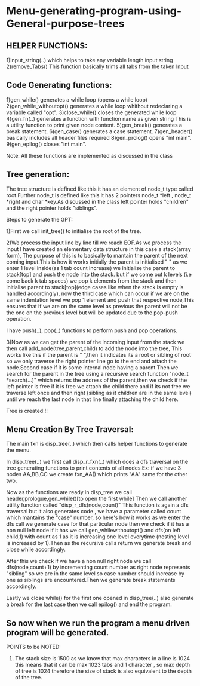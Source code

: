 # Menu-generating-program-using-General-purpose-trees

HELPER FUNCTIONS:
--------------------------------------------------------------------------------------------
1)Input_string(..) which helps to take any variable length input string
2)remove_Tabs() This function basically trims all tabs from the taken Input

Code Generating functions:
---------------------------------------------------------------------------------------------
1)gen_while() generates a while loop (opens a while loop)
2)gen_while_withoutopt() generates a while loop whithout redeclaring a variable called "opt".
3)close_while() closes the generated while loop
4)gen_fn(..) generates a function with function name as given string This is a utility function to print given node content.
5)gen_break() generates a break statement.
6)gen_case() generates a case statement.
7)gen_header() basically includes all header files required
8)gen_prolog() opens "int main".
9)gen_epilog() closes "int main".

Note: All these functions are implemented as discussed in the class

Tree generation:
----------------------------------------------------------------------------------------------
The tree structure is defined like this it has an element of node_t type called root.Further node_t is defined like this it has 2 pointers node_t *left , node_t *right and char *key.As discussed in the class left pointer holds "children" and the right pointer holds "siblings".

Steps to generate the GPT:

1)First we call init_tree() to initialise the root of the tree.

2)We process the input line by line till we reach EOF.As we process the input I have created an elementary data structure in this case a stack(array form), The purpose of this is to basically to mantain the parent of the next coming input.This is how it works initially the parent is initialised " " as we enter 1 level inside(as 1 tab count increase) we initialise the parent to stack[top] and push the node into the stack. but if we come out k levels (i.e come back k tab spaces) we pop k elements from the stack and then initialise parent to stack[top](edge cases like when the stack is empty is handled accordingly), now the third case which can occur if we are on the same indentation level we pop 1 element and push that respective node,This ensures that if we are on the same level as previous the parent will not be the one on the previous level but will be updated due to the pop-push operation.

I have push(..), pop(..) functions to perform push and pop operations.

3)Now as we can get the parent of the incoming input from the stack we then call add_node(tree,parent,child) to add the node into the tree, This works like this if the parent is " ",then it indicates its a root or sibling of root so we only traverse the right pointer line go to the end and attach the node.Second case if it is some internal node having a parent Then we search for the parent in the tree using a recursive search function "node_t *search(...)" which returns the address of the parent,then we check if the left pointer is free if it is free we attach the child there and if its not free we traverse left once and then right (sibling as it children are in the same level) until we reach the last node in that line finally attaching the child here.

Tree is created!!!

Menu Creation By Tree Traversal:
-----------------------------------------------------------------------------------------------------
The main fxn is disp_tree(..) which then calls helper functions to generate the menu.

In disp_tree(..) we first call disp_r_fxn(..) which does a dfs traversal on the tree generating functions to print contents of all nodes.Ex: if we have 3 nodes AA,BB,CC we create fxn_AA() which prints "AA" same for the other two.

Now as the functions are ready in disp_tree we call header,prologue,gen_while()[to open the first while] Then we call another utility function called "disp_r_dfs(node,count)" This function is again a dfs traversal but it also generates code , we have a parameter called count which mantains the "case" number, so here's how it works as we enter the dfs call we generate case for that particular node then we check if it has a non null left node if it has we call gen_whilewithoutopt() and  dfs(on left child,1) with count as 1 as it is increasing one level everytime (nesting level is increased by 1).Then as the recursive calls return we generate break and close while accordingly.

After this we check if we have a non null right node we call dfs(node,count+1) by incrementing count number as right node represents "sibling" so we are in the same level so case number should increase by one as siblings are encountered.Then we generate break statements accordingly.

Lastly we close while() for the first one opened in disp_tree(..) also generate a break for the last case then we call epilog() and end the program.

So now when we run the program a menu driven program will be generated.
-----------------------------------------------------------------------------------------------------

POINTS to be NOTED:

1) The stack size is 1500 as we know that max characters in a line is 1024 this means that it can be max 1023 tabs and 1 character , so max depth of tree is 1024 therefore the size of stack is also equivalent to the depth of the tree.
 

